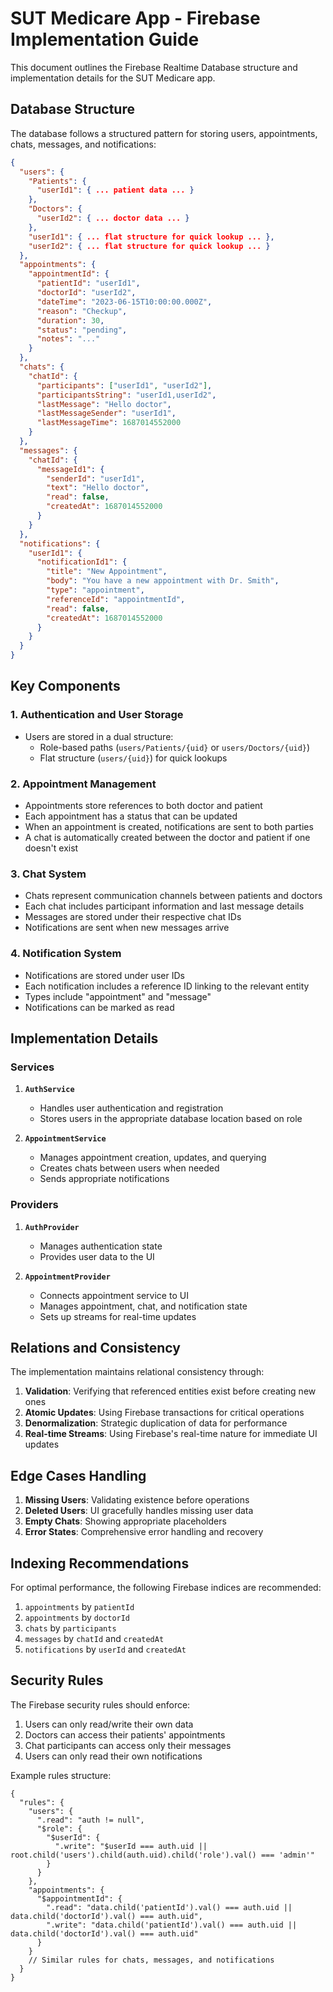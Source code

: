 # SUT Medicare App - Firebase Implementation Guide

This document outlines the Firebase Realtime Database structure and implementation details for the SUT Medicare app.

## Database Structure

The database follows a structured pattern for storing users, appointments, chats, messages, and notifications:

```json
{
  "users": {
    "Patients": {
      "userId1": { ... patient data ... }
    },
    "Doctors": {
      "userId2": { ... doctor data ... }
    },
    "userId1": { ... flat structure for quick lookup ... },
    "userId2": { ... flat structure for quick lookup ... }
  },
  "appointments": {
    "appointmentId": {
      "patientId": "userId1",
      "doctorId": "userId2",
      "dateTime": "2023-06-15T10:00:00.000Z",
      "reason": "Checkup",
      "duration": 30,
      "status": "pending",
      "notes": "..."
    }
  },
  "chats": {
    "chatId": {
      "participants": ["userId1", "userId2"],
      "participantsString": "userId1,userId2",
      "lastMessage": "Hello doctor",
      "lastMessageSender": "userId1",
      "lastMessageTime": 1687014552000
    }
  },
  "messages": {
    "chatId": {
      "messageId1": {
        "senderId": "userId1",
        "text": "Hello doctor",
        "read": false,
        "createdAt": 1687014552000
      }
    }
  },
  "notifications": {
    "userId1": {
      "notificationId1": {
        "title": "New Appointment",
        "body": "You have a new appointment with Dr. Smith",
        "type": "appointment",
        "referenceId": "appointmentId",
        "read": false,
        "createdAt": 1687014552000
      }
    }
  }
}
```

## Key Components

### 1. Authentication and User Storage

- Users are stored in a dual structure:
  - Role-based paths (`users/Patients/{uid}` or `users/Doctors/{uid}`)
  - Flat structure (`users/{uid}`) for quick lookups

### 2. Appointment Management

- Appointments store references to both doctor and patient
- Each appointment has a status that can be updated
- When an appointment is created, notifications are sent to both parties
- A chat is automatically created between the doctor and patient if one doesn't exist

### 3. Chat System

- Chats represent communication channels between patients and doctors
- Each chat includes participant information and last message details
- Messages are stored under their respective chat IDs
- Notifications are sent when new messages arrive

### 4. Notification System

- Notifications are stored under user IDs
- Each notification includes a reference ID linking to the relevant entity
- Types include "appointment" and "message"
- Notifications can be marked as read

## Implementation Details

### Services

1. **`AuthService`**
   - Handles user authentication and registration
   - Stores users in the appropriate database location based on role

2. **`AppointmentService`**
   - Manages appointment creation, updates, and querying
   - Creates chats between users when needed
   - Sends appropriate notifications

### Providers

1. **`AuthProvider`**
   - Manages authentication state
   - Provides user data to the UI

2. **`AppointmentProvider`**
   - Connects appointment service to UI
   - Manages appointment, chat, and notification state
   - Sets up streams for real-time updates

## Relations and Consistency

The implementation maintains relational consistency through:

1. **Validation**: Verifying that referenced entities exist before creating new ones
2. **Atomic Updates**: Using Firebase transactions for critical operations
3. **Denormalization**: Strategic duplication of data for performance
4. **Real-time Streams**: Using Firebase's real-time nature for immediate UI updates

## Edge Cases Handling

1. **Missing Users**: Validating existence before operations
2. **Deleted Users**: UI gracefully handles missing user data
3. **Empty Chats**: Showing appropriate placeholders
4. **Error States**: Comprehensive error handling and recovery

## Indexing Recommendations

For optimal performance, the following Firebase indices are recommended:

1. `appointments` by `patientId`
2. `appointments` by `doctorId` 
3. `chats` by `participants`
4. `messages` by `chatId` and `createdAt`
5. `notifications` by `userId` and `createdAt`

## Security Rules

The Firebase security rules should enforce:

1. Users can only read/write their own data
2. Doctors can access their patients' appointments
3. Chat participants can access only their messages
4. Users can only read their own notifications

Example rules structure:
```
{
  "rules": {
    "users": {
      ".read": "auth != null",
      "$role": {
        "$userId": {
          ".write": "$userId === auth.uid || root.child('users').child(auth.uid).child('role').val() === 'admin'"
        }
      }
    },
    "appointments": {
      "$appointmentId": {
        ".read": "data.child('patientId').val() === auth.uid || data.child('doctorId').val() === auth.uid",
        ".write": "data.child('patientId').val() === auth.uid || data.child('doctorId').val() === auth.uid"
      }
    }
    // Similar rules for chats, messages, and notifications
  }
}
``` 